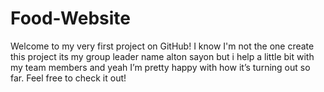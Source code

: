 # Food-Website
Welcome to my very first project on GitHub! I know I'm not the one create this project its my group leader name alton sayon but i help a little bit with my team members and yeah I’m pretty happy with how it’s turning out so far. Feel free to check it out!
